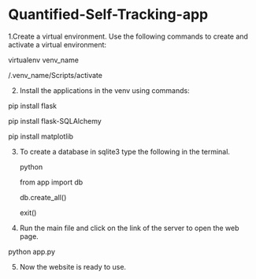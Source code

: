 # Quantified-Self-Tracking-app
1.Create a virtual environment.
Use the following commands to create and activate a virtual environment:
   
  virtualenv venv_name
  
  /.venv_name/Scripts/activate

2. Install the applications in the venv using commands:
   
  pip install flask
  
  pip install flask-SQLAlchemy
  
  pip install matplotlib
  
3. To create a database in sqlite3 type the following in the terminal.

   python
   
   from app import db
   
   db.create_all()
   
   exit()

4. Run the main file and click on the link of the server to open the web page.
  
  python app.py

5. Now the website is ready to use.
